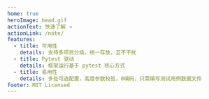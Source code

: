 ```yaml
---
home: true
heroImage: head.gif
actionText: 快速了解 →
actionLink: /note/
features:
  - title: 可用性
    details: 支持多项目分级，统一存放，互不干扰
  - title: Pytest 驱动
    details: 框架运行基于 pytest 核心方式
  - title: 易用性
    details: 多处可选配置，高度参数校验，0编码，只需编写测试用例数据文件
footer: MIT Licensed
---
```

